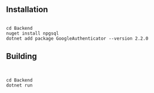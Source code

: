 ## Installation
```console

cd Backend
nuget install npgsql
dotnet add package GoogleAuthenticator --version 2.2.0
```

## Building

```console


cd Backend
dotnet run
```
